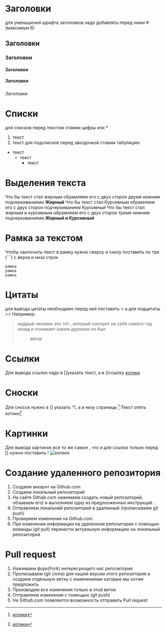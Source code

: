 # Заголовки
для уменьшения шрифта заголовков надо добавлять перед ними # (максимум 6)
## Заголовки
### Заголовки
#### Заголовки
##### Заголовки
###### Заголовки
# Списки
для списков перед текстом ставим цифры или *
1. текст
2. текст
для подсписков перед звездочкой ставим табуляцию
* текст
    * текст
        * текст

# Выделения текста
Что бы текст стал жирным обрамляем его с двух сторон двумя нижним подчеркиваниями
__Жирный__
Что бы текст стал Курсивным обрамляем его с двух сторон подчеркиванием
_Курсивный_
Что бы текст стал жирным и курсивным обрамляем его с двух сторон тремя нижним подчеркиваниями
___Жирный и Курсивный___
# Рамка за текстом
Чтобы заключить текст в рамку нужно сверху и снизу поставить по три (```) c верха и низа строк
```
рамка
рамка
рамка
```
# Цитаты
для вывода цитаты необходимо перед ней поставить > а для подцитаты >> Например:
>мудрый человек это тот , который смотрит на себя самого год назад и понимает каким дуроком он был
>>автор
# Ссылки
Для вывода ссылок надо в []указать текст, а в ()ссылку
[котики](https://www.youtube.com/watch?v=eGuP03kvxGY)
# Сноски
Для сносок нужно в [] указать ^1, а в низу страницы [^1 ]:Текст
опять котики[^1]
# Картинки
Для вывода картинок все то же самое , что и для ссылок только перед [] нужно поставить !
![котики](26e75d16fdf1b3a9d49f0fcf91382a9d.webp)
[^1]:[котики](https://www.youtube.com/watch?v=eGuP03kvxGY)
# Создание удаленного репозитория
1. Создаем аккаунт на Github.com
2. Создаем локальный репозиторий
3. На сайте Githab.com нажимаем создать новый репозиторий, обзываем его) и выполняем одну из предлооженных инструкций .
4. Отправляем локальнвй репозиторий в удаленный (прописываем git push)
5. Проверяем изменения на Github.com
6. При изменении информации на удаленном репозитории с помощью команды (git pull) перенести актуальную информацию на локальный репозиторий
# Pull request
1. Нажимаем форк(Fork) интересующего нас репозитория 
2. Прописываем (git clone) для нашей версии этого репозитория и создаем отдельную ветку с изменениями каторые мы хотим предложить
3. Производим все изменения только в этой ветке
4. Отправляем изменения с помощью (git push)
5. На Github.com  появляется возможность отправить Pull request